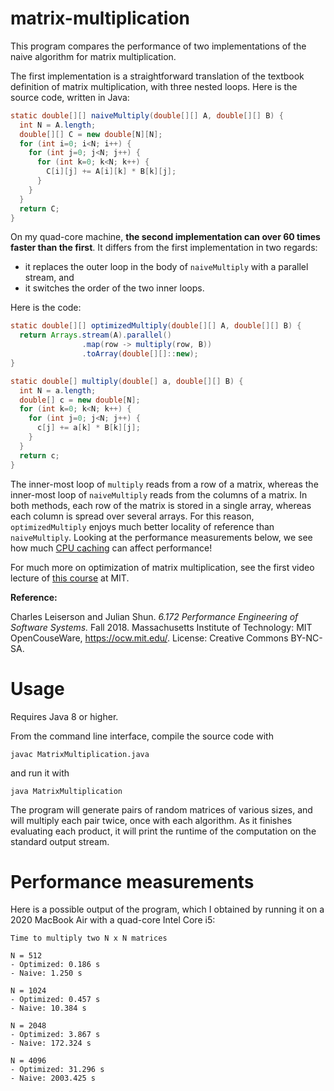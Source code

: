 # matrix-multiplication

This program compares the performance of two implementations of the naive algorithm for matrix multiplication.

The first implementation is a straightforward translation of the textbook definition of matrix multiplication, with three nested loops. Here is the source code, written in Java:

```java
static double[][] naiveMultiply(double[][] A, double[][] B) {
  int N = A.length;
  double[][] C = new double[N][N];
  for (int i=0; i<N; i++) {
    for (int j=0; j<N; j++) {
      for (int k=0; k<N; k++) {
        C[i][j] += A[i][k] * B[k][j];
      }
    }
  }
  return C; 
}
```

On my quad-core machine, <b>the second implementation can over 60 times faster than the first</b>. It differs from the first implementation in two regards:

- it replaces the outer loop in the body of `naiveMultiply` with a parallel stream, and
- it switches the order of the two inner loops.

Here is the code:

```java
static double[][] optimizedMultiply(double[][] A, double[][] B) {
  return Arrays.stream(A).parallel()
                .map(row -> multiply(row, B))
                .toArray(double[][]::new);
}
```

```java
static double[] multiply(double[] a, double[][] B) {
  int N = a.length;
  double[] c = new double[N];
  for (int k=0; k<N; k++) {
    for (int j=0; j<N; j++) {
      c[j] += a[k] * B[k][j];
    }
  }
  return c;
}
```

The inner-most loop of `multiply` reads from a row of a matrix, whereas the inner-most loop of `naiveMultiply` reads from the columns of a matrix. In both methods, each row of the matrix is stored in a single array, whereas each column is spread over several arrays. For this reason, `optimizedMultiply` enjoys much better locality of reference than `naiveMultiply`. Looking at the performance measurements below, we see how much [CPU caching](https://en.wikipedia.org/wiki/CPU_cache) can affect performance!

For much more on optimization of matrix multiplication, see the first video lecture of <a href="https://ocw.mit.edu/courses/electrical-engineering-and-computer-science/6-172-performance-engineering-of-software-systems-fall-2018/">this course</a> at MIT.

<b>Reference:</b>

Charles Leiserson and Julian Shun. <i>6.172 Performance Engineering of Software Systems.</i> Fall 2018. Massachusetts Institute of Technology: MIT OpenCouseWare, <a href="https://ocw.mit.edu/">https://ocw.mit.edu/</a>. License: Creative Commons BY-NC-SA.

# Usage

Requires Java 8 or higher.

From the command line interface, compile the source code with
```
javac MatrixMultiplication.java
```
and run it with
```
java MatrixMultiplication
```
The program will generate pairs of random matrices of various sizes, and will multiply each pair twice, once with each algorithm. As it finishes evaluating each product, it will print the runtime of the computation on the standard output stream.

# Performance measurements

Here is a possible output of the program, which I obtained by running it on a 2020 MacBook Air with a quad-core Intel Core i5:

```
Time to multiply two N x N matrices

N = 512 
- Optimized: 0.186 s 
- Naive: 1.250 s 

N = 1024 
- Optimized: 0.457 s 
- Naive: 10.384 s 

N = 2048 
- Optimized: 3.867 s 
- Naive: 172.324 s 

N = 4096 
- Optimized: 31.296 s 
- Naive: 2003.425 s 
```
